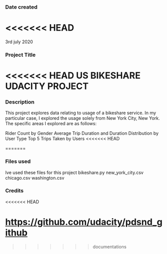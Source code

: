 ### Date created
<<<<<<< HEAD
=======

3rd july 2020

### Project Title

<<<<<<< HEAD
US BIKESHARE UDACITY PROJECT
=======

### Description

This project explores data relating to usage of a bikeshare service. In my particular case, I explored the usage solely from New York City, New York. The specific areas I explored are as follows:

Rider Count by Gender
Average Trip Duration and Duration Distribution by User Type
Top 5 Trips Taken by Users
<<<<<<< HEAD

=======
### Files used
Ive used these files for this project
bikeshare.py
new_york_city.csv
chicago.csv
washington.csv
### Credits
<<<<<<< HEAD

https://github.com/udacity/pdsnd_github
=======
>>>>>>> documentations
